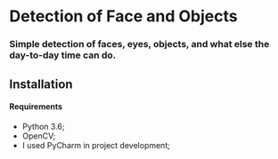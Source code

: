 # Detection of Face and Objects

### Simple detection of faces, eyes, objects, and what else the day-to-day time can do.

## Installation

#### Requirements

 * Python 3.6;
 * OpenCV;
 * I used PyCharm in project development;
 